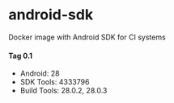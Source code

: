 # android-sdk
Docker image with Android SDK for CI systems

#### Tag 0.1
- Android: 28
- SDK Tools: 4333796
- Build Tools: 28.0.2, 28.0.3
